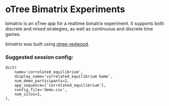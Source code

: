 # oTree Bimatrix Experiments

bimatrix is an oTree app for a realtime bimatrix experiment. It supports both discrete and mixed strategies, as well as continuous and discrete time games.

bimatrix was built using [otree-redwood](https://github.com/Leeps-Lab/otree-redwood).

### Suggested session config:

```
dict(
    name='correlated_equilibrium',
    display_name='correlated_equilibrium Game',
    num_demo_participants=2,
    app_sequence=['correlated_equilibrium'],
    config_file='demo.csv',
    num_silos=1,
),
```